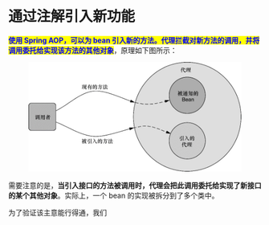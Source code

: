 # 通过注解引入新功能

<mark style="color:blue;">**使用 Spring AOP，可以为 bean 引入新的方法。代理拦截对新方法的调用，并将调用委托给实现该方法的其他对象**</mark>，原理如下图所示：

<figure><img src="../../../../../.gitbook/assets/image (3) (1).png" alt=""><figcaption></figcaption></figure>

需要注意的是，**当引入接口的方法被调用时，代理会把此调用委托给实现了新接口的某个其他对象**。实际上，一个 bean 的实现被拆分到了多个类中。



为了验证该主意能行得通，我们
